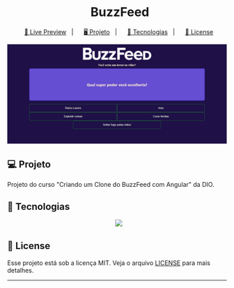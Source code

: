 <h1 align="center">
  BuzzFeed
</h1>

<p align="center">
  <a href="https://brunoh-buzzfeed.vercel.app/">🔗 Live Preview</a>&nbsp;&nbsp;&nbsp;|&nbsp;&nbsp;&nbsp;
  <a href="#-projeto">🖥️ Projeto</a>&nbsp;&nbsp;&nbsp;|&nbsp;&nbsp;&nbsp;
  <a href="#-tecnologias">🚀 Tecnologias</a>&nbsp;&nbsp;&nbsp;|&nbsp;&nbsp;&nbsp;
  <a href="#-license">📝 License</a>
</p>


![Preview](./src/assets/images/preview.jfif)

## 💻 Projeto

Projeto do curso "Criando um Clone do BuzzFeed com Angular" da DIO.

## 🚀 Tecnologias

<p align="center">
  <img src="https://img.shields.io/badge/angular-%23DD0031.svg?style=for-the-badge&logo=angular&logoColor=white">
</p>

## 📝 License

Esse projeto está sob a licença MIT. Veja o arquivo [LICENSE](LICENSE) para mais detalhes.

---
